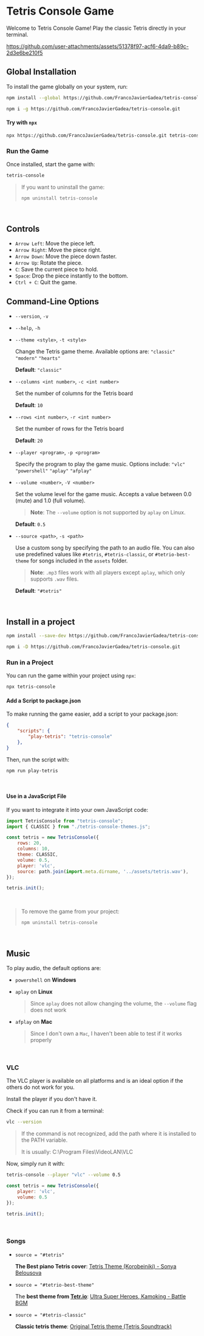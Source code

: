# Tetris Console Game

Welcome to Tetris Console Game! Play the classic Tetris directly in your terminal.

https://github.com/user-attachments/assets/51378f97-acf6-4da9-b89c-2d3e6be210f5

## Global Installation

To install the game globally on your system, run:

```sh
npm install --global https://github.com/FrancoJavierGadea/tetris-console.git
```
```sh
npm i -g https://github.com/FrancoJavierGadea/tetris-console.git
```

#### Try with `npx`

```sh
npx https://github.com/FrancoJavierGadea/tetris-console.git tetris-console
```

### Run the Game

Once installed, start the game with:

```sh
tetris-console
```

> If you want to uninstall the game:
> 
> ```sh
> npm uninstall tetris-console
> ```

<br>

## Controls

- `Arrow Left`: Move the piece left.
- `Arrow Right`: Move the piece right.
- `Arrow Down`: Move the piece down faster.
- `Arrow Up`: Rotate the piece.
- `C`: Save the current piece to hold.
- `Space`: Drop the piece instantly to the bottom.
- `Ctrl + C`: Quit the game.

## Command-Line Options

- `--version`, `-v`

- `--help`, `-h`

- `--theme <style>`, `-t <style>` 
  
    Change the Tetris game theme. Available options are: `"classic"` `"modern"` `"hearts"`

    **Default**: `"classic"`

- `--columns <int number>`, `-c <int number>` 
  
    Set the number of columns for the Tetris board
  
    **Default**: `10`

- `--rows <int number>`, `-r <int number>` 
  
    Set the number of rows for the Tetris board

    **Default**: `20`

- `--player <program>`, `-p <program>` 
  
    Specify the program to play the game music. Options include: `"vlc"` `"powershell"` `"aplay"` `"afplay"`

- `--volume <number>`, `-V <number>` 
  
    Set the volume level for the game music. Accepts a value between 0.0 (mute) and 1.0 (full volume). 

    > **Note**: The `--volume` option is not supported by `aplay` on Linux.

    **Default**: `0.5`

- `--source <path>`, `-s <path>` 
  
  Use a custom song by specifying the path to an audio file. You can also use predefined values like `#tetris`, `#tetris-classic`, or `#tetrio-best-theme` for songs included in the `assets` folder.

  > **Note**: `.mp3` files work with all players except `aplay`, which only supports `.wav` files.

  **Default**: `"#tetris"`

<br>


## Install in a project

```sh
npm install --save-dev https://github.com/FrancoJavierGadea/tetris-console.git
```
```sh
npm i -D https://github.com/FrancoJavierGadea/tetris-console.git
```

### Run in a Project

You can run the game within your project using `npx`:

```sh
npx tetris-console
```


#### Add a Script to package.json

To make running the game easier, add a script to your package.json:

```json
{
    "scripts": {
        "play-tetris": "tetris-console"
    },
}
```
Then, run the script with:
```sh
npm run play-tetris
```


<br>

#### Use in a JavaScript File

If you want to integrate it into your own JavaScript code:

```js
import TetrisConsole from "tetris-console";
import { CLASSIC } from "./tetris-console-themes.js";

const tetris = new TetrisConsole({
    rows: 20,
    columns: 10,
    theme: CLASSIC,
    volume: 0.5,
    player: 'vlc',
    source: path.join(import.meta.dirname, '../assets/tetris.wav'),
});

tetris.init();
```

<br>

> To remove the game from your project:
> 
> ```sh
> npm uninstall tetris-console
> ```

<br>

## Music

To play audio, the default options are:

- `powershell` on **Windows**
  
- `aplay` on **Linux**
  
    > Since `aplay` does not allow changing the volume, the `--volume` flag does not work

- `afplay` on **Mac**

    > Since I don't own a `Mac`, I haven't been able to test if it works properly

<br>

### VLC

The VLC player is available on all platforms and is an ideal option if the others do not work for you.

Install the player if you don't have it.

Check if you can run it from a terminal:

```sh
vlc --version
```

> If the command is not recognized, add the path where it is installed to the PATH variable.
> 
> It is usually: C:\Program Files\VideoLAN\VLC

Now, simply run it with:

```sh
tetris-console --player "vlc" --volume 0.5
```

```js
const tetris = new TetrisConsole({
    player: 'vlc',
    volume: 0.5
});

tetris.init();
```

<br>

### Songs

- `source = "#tetris"`

    **The Best piano Tetris cover**: [Tetris Theme (Korobeiniki) - Sonya Belousova](https://www.youtube.com/watch?v=q8rcTvAoRzk)

- `source = "#tetrio-best-theme"`

    The **best theme from [Tetr.io](https://tetr.io/)**: [Ultra Super Heroes, Kamoking - Battle BGM](https://www.youtube.com/watch?v=hhQcoxDMMs0)

- `source = "#tetris-classic"`

    **Classic tetris theme**: [Original Tetris theme (Tetris Soundtrack)](https://www.youtube.com/watch?v=NmCCQxVBfyM)
